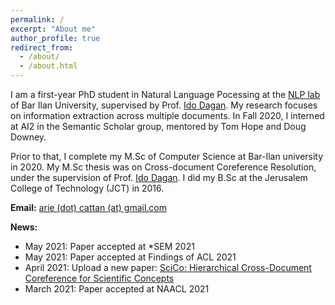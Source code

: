 ```yaml
---
permalink: /
excerpt: "About me"
author_profile: true
redirect_from: 
  - /about/
  - /about.html
---
```


I am a first-year PhD student in Natural Language Pocessing at the [NLP lab](https://biu-nlp.github.io/) of Bar Ilan University, supervised by Prof. [Ido Dagan](https://u.cs.biu.ac.il/~dagan/). 
My research focuses on information extraction across multiple documents.
In Fall 2020, I interned at AI2 in the Semantic Scholar group, mentored by Tom Hope and Doug Downey. 

Prior to that, I complete my M.Sc of Computer Science at Bar-Ilan university in 2020. My M.Sc thesis was on Cross-document Coreference Resolution, under the supervision of Prof. [Ido Dagan](https://u.cs.biu.ac.il/~dagan/). I did my B.Sc at the Jerusalem College of Technology (JCT) in 2016.

**Email:** [arie (dot) cattan (at) gmail.com](mailto:arie.cattan@gmail.com)




**News:** 

- May 2021: Paper accepted at *SEM 2021
- May 2021: Paper accepted at Findings of ACL 2021
- April 2021: Upload a new paper: [SciCo: Hierarchical Cross-Document Coreference for Scientific Concepts](https://arxiv.org/abs/2104.08809) 
- March 2021: Paper accepted at NAACL 2021